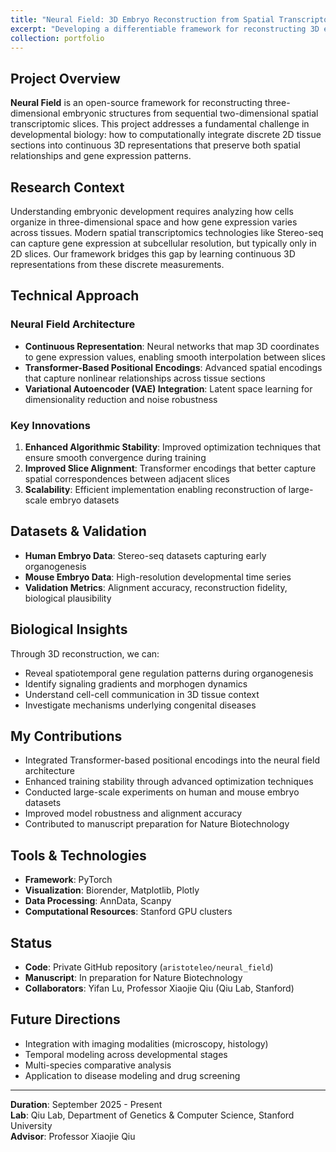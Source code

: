 ```yaml
---
title: "Neural Field: 3D Embryo Reconstruction from Spatial Transcriptomics"
excerpt: "Developing a differentiable framework for reconstructing 3D embryonic structures from 2D spatial transcriptomic slices using neural fields and Transformer-based encodings.<br/><img src='/images/neural-field-preview.png' style='max-width: 500px;'>"
collection: portfolio
---
```


## Project Overview

**Neural Field** is an open-source framework for reconstructing three-dimensional embryonic structures from sequential two-dimensional spatial transcriptomic slices. This project addresses a fundamental challenge in developmental biology: how to computationally integrate discrete 2D tissue sections into continuous 3D representations that preserve both spatial relationships and gene expression patterns.

## Research Context

Understanding embryonic development requires analyzing how cells organize in three-dimensional space and how gene expression varies across tissues. Modern spatial transcriptomics technologies like Stereo-seq can capture gene expression at subcellular resolution, but typically only in 2D slices. Our framework bridges this gap by learning continuous 3D representations from these discrete measurements.

## Technical Approach

### Neural Field Architecture
- **Continuous Representation**: Neural networks that map 3D coordinates to gene expression values, enabling smooth interpolation between slices
- **Transformer-Based Positional Encodings**: Advanced spatial encodings that capture nonlinear relationships across tissue sections
- **Variational Autoencoder (VAE) Integration**: Latent space learning for dimensionality reduction and noise robustness

### Key Innovations
1. **Enhanced Algorithmic Stability**: Improved optimization techniques that ensure smooth convergence during training
2. **Improved Slice Alignment**: Transformer encodings that better capture spatial correspondences between adjacent slices
3. **Scalability**: Efficient implementation enabling reconstruction of large-scale embryo datasets

## Datasets & Validation

- **Human Embryo Data**: Stereo-seq datasets capturing early organogenesis
- **Mouse Embryo Data**: High-resolution developmental time series
- **Validation Metrics**: Alignment accuracy, reconstruction fidelity, biological plausibility

## Biological Insights

Through 3D reconstruction, we can:
- Reveal spatiotemporal gene regulation patterns during organogenesis
- Identify signaling gradients and morphogen dynamics
- Understand cell-cell communication in 3D tissue context
- Investigate mechanisms underlying congenital diseases

## My Contributions

- Integrated Transformer-based positional encodings into the neural field architecture
- Enhanced training stability through advanced optimization techniques
- Conducted large-scale experiments on human and mouse embryo datasets
- Improved model robustness and alignment accuracy
- Contributed to manuscript preparation for Nature Biotechnology

## Tools & Technologies

- **Framework**: PyTorch
- **Visualization**: Biorender, Matplotlib, Plotly
- **Data Processing**: AnnData, Scanpy
- **Computational Resources**: Stanford GPU clusters

## Status

- **Code**: Private GitHub repository (`aristoteleo/neural_field`)
- **Manuscript**: In preparation for Nature Biotechnology
- **Collaborators**: Yifan Lu, Professor Xiaojie Qiu (Qiu Lab, Stanford)

## Future Directions

- Integration with imaging modalities (microscopy, histology)
- Temporal modeling across developmental stages
- Multi-species comparative analysis
- Application to disease modeling and drug screening

---

**Duration**: September 2025 - Present  
**Lab**: Qiu Lab, Department of Genetics & Computer Science, Stanford University  
**Advisor**: Professor Xiaojie Qiu
